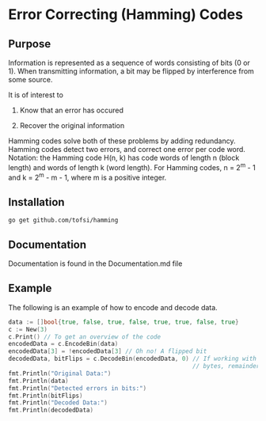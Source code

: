 # Error Correcting (Hamming) Codes

## Purpose

Information is represented as a sequence of words consisting of bits (0 or 1). When transmitting information, a bit may be flipped by interference from some source.

It is of interest to 

1. Know that an error has occured

2. Recover the original information

Hamming codes solve both of these problems by adding redundancy.
Hamming codes detect two errors, and correct one error per code word.
Notation: the Hamming code H(n, k) has code words of length n (block length) and words of length k (word length).
For Hamming codes, n = 2<sup>m</sup> - 1 and k = 2<sup>m</sup> - m - 1, where m is a positive integer.

## Installation

`go get github.com/tofsi/hamming`

## Documentation

Documentation is found in the Documentation.md file

## Example

The following is an example of how to encode and decode data.

```go
data := []bool{true, false, true, false, true, true, false, true}
c := New(3)
c.Print() // To get an overview of the code
encodedData = c.EncodeBin(data)
encodedData[3] = !encodedData[3] // Oh no! A flipped bit
decodedData, bitFlips = c.DecodeBin(encodedData, 0) // If working with H(7, 4) and
                                                    // bytes, remainder is always 0
fmt.Println("Original Data:")
fmt.Println(data)
fmt.Println("Detected errors in bits:")
fmt.Println(bitFlips)
fmt.Println("Decoded Data:")
fmt.Println(decodedData)
```
